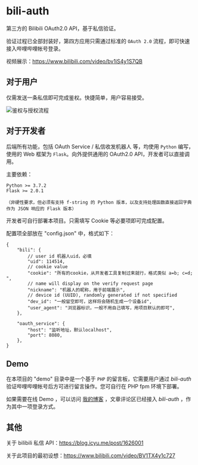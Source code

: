 # bili-auth

第三方的 Bilibili OAuth2.0 API，基于私信验证。

验证过程已全部封装好，第四方应用只需通过标准的 `OAuth 2.0` 流程，即可快速接入哔哩哔哩帐号登录。

视频展示：<https://www.bilibili.com/video/bv1iS4y1S7QB>

## 对于用户

仅需发送一条私信即可完成鉴权。快捷简单，用户容易接受。

![鉴权与授权流程](https://blog.icyu.me/image/220313-a3de80a43dccfbd1.webp)


## 对于开发者

后端所有功能，包括 OAuth Service / 私信收发机器人 等，均使用 `Python` 编写，使用的 Web 框架为 `Flask`。向外提供通用的 OAuth2.0 API，开发者可以直接调用。

主要依赖：
```text
Python >= 3.7.2
Flask >= 2.0.1

（非硬性要求，但必须有支持 f-string 的 Python 版本，以及支持处理函数直接返回字典作为 JSON 响应的 Flask 版本）
```

开发者可自行部署本项目。只需填写 Cookie 等必要项即可完成配置。

配置项全部放在 "config.json" 中，格式如下：
```json5
{
	"bili": {
		// user id 机器人uid，必填
		"uid": 114514,
		// cookie value
		"cookie": "所有的cookie，从开发者工具复制过来就行，格式类似 a=b; c=d; ",
		// name will display on the verify request page
		"nickname": "机器人的昵称，用于前端展示",
		// device id (UUID), randomly generated if not specified
		"dev_id": "一般留空即可，这样将会随机生成一个设备id",
		"user_agent": "浏览器标识，一般不用自己填写，用项目默认的即可",
	},

	"oauth_service": {
		"host": "监听地址，默认localhost",
		"port": 8080,
	},
}

```

## Demo

在本项目的 "demo" 目录中是一个基于 `PHP` 的留言板，它需要用户通过 *bili-auth* 验证哔哩哔哩帐号后方可进行留言操作。您可自行在 PHP fpm 环境下部署。

如果需要在线 Demo ，可以访问 [我的博客](https://blog.icyu.me) ，文章评论区已经接入 *bili-auth*  ，作为其中一项登录方式。


## 其他

关于 bilibili 私信 API：<https://blog.icyu.me/post/1626001>

关于此项目的最初设想：<https://www.bilibili.com/video/BV1TX4y1c727>
